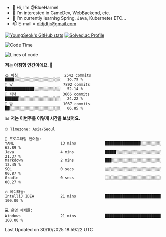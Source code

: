 - 👋 Hi, I’m @BlueHarmel
- 👀 I’m interested in GameDev, WebBackend, etc.
- 🌱 I’m currently learning Spring, Java, Kubernetes ETC...
- 📫 E-mail = dldjdtjr@gmail.com

[![YoungSeok's GitHub stats](https://github-readme-stats.vercel.app/api?username=BlueHarmel&show_icons=true&theme=transparent)](https://github.com/anuraghazra/github-readme-stats)
[![Solved.ac Profile](http://mazassumnida.wtf/api/v2/generate_badge?boj=dldjdtjr)](https://solved.ac/dldjdtjr/)

<!--START_SECTION:waka-->
![Code Time](http://img.shields.io/badge/Code%20Time-1%2C157%20hrs%2050%20mins-blue)

![Lines of code](https://img.shields.io/badge/%EC%A0%80%EB%8A%94%20%EC%97%AC%ED%83%9C%EA%B9%8C%EC%A7%80%20-47.5%20million%20%EC%A4%84%EC%9D%98%20%EC%BD%94%EB%93%9C%EB%A5%BC%20%EC%9E%91%EC%84%B1%ED%96%88%EC%96%B4%EC%9A%94.-blue)

**저는 아침형 인간이에요. 🐤** 

```text
🌞 아침                     2542 commits        ████░░░░░░░░░░░░░░░░░░░░░   16.79 % 
🌆 낮　                     7892 commits        █████████████░░░░░░░░░░░░   52.14 % 
🌃 저녁                     3666 commits        ██████░░░░░░░░░░░░░░░░░░░   24.22 % 
🌙 밤　                     1037 commits        ██░░░░░░░░░░░░░░░░░░░░░░░   06.85 % 
```


📊 **저는 이번주를 이렇게 시간을 보냈어요.** 

```text
🕑︎ Timezone: Asia/Seoul

💬 프로그래밍 언어들: 
YAML                     13 mins             ████████████████░░░░░░░░░   63.89 % 
Java                     4 mins              █████░░░░░░░░░░░░░░░░░░░░   21.37 % 
Markdown                 2 mins              ███░░░░░░░░░░░░░░░░░░░░░░   13.45 % 
SQL                      0 secs              ░░░░░░░░░░░░░░░░░░░░░░░░░   00.87 % 
Gradle                   0 secs              ░░░░░░░░░░░░░░░░░░░░░░░░░   00.27 % 

🔥 에디터들: 
IntelliJ IDEA            21 mins             █████████████████████████   100.00 % 

💻 운영 체제들: 
Windows                  21 mins             █████████████████████████   100.00 % 
```


 Last Updated on 30/10/2025 18:59:22 UTC
<!--END_SECTION:waka-->
<!---
BlueHarmel/BlueHarmel is a ✨ special ✨ repository because its `README.md` (this file) appears on your GitHub profile.
You can click the Preview link to take a look at your changes.
--->

